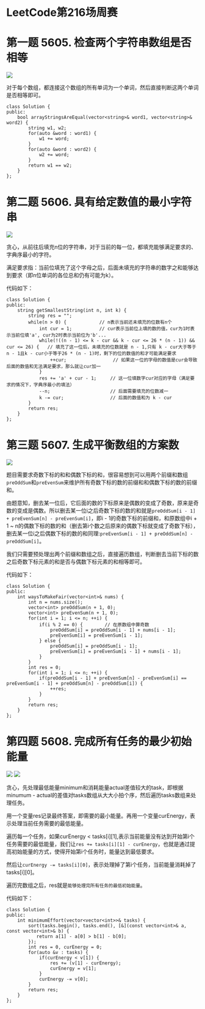 # LeetCode第216场周赛

# 第一题 5605. 检查两个字符串数组是否相等
![](https://img2020.cnblogs.com/blog/2078361/202011/2078361-20201122175036822-1718479470.png)

对于每个数组，都连接这个数组的所有单词为一个单词，然后直接判断这两个单词是否相等即可。

```
class Solution {
public:
    bool arrayStringsAreEqual(vector<string>& word1, vector<string>& word2) {
        string w1, w2;
        for(auto &word : word1) {
            w1 += word;
        }
        for(auto &word : word2) {
            w2 += word;
        }
        return w1 == w2;
    }
};
```
# 第二题 5606. 具有给定数值的最小字符串
![](https://img2020.cnblogs.com/blog/2078361/202011/2078361-20201122175212231-1372660894.png)

贪心，从前往后填充n位的字符串，对于当前的每一位，都填充能够满足要求的、字典序最小的字符。

满足要求指：当前位填充了这个字母之后，后面未填充的字符串的数字之和能够达到要求（即n位单词的各位总和仍有可能为k）。

代码如下：

```
class Solution {
public:
    string getSmallestString(int n, int k) {
        string res = "";
        while(n > 0) {            // n表示当前还未填充的位数有n个
            int cur = 1;          // cur表示当前位上填的数的值，cur为1时表示当前位填'a', cur为2时表示当前位为'b'...
            while(!((n - 1) <= k - cur && k - cur <= 26 * (n - 1)) && cur <= 26) {   // 填充了这一位后，未填充的位数就是 n - 1,只有 k - cur大于等于 n - 1且k - cur小于等于26 * (n - 1)时，剩下的位的数值的和才可能满足要求
                ++cur;                 // 如果这一位的字母的数值是cur会导致后面的数值和无法满足要求，那么就让cur加一
            }
            res += 'a' + cur - 1;     // 这一位填数字cur对应的字母（满足要求的情况下，字典序最小的填法）
            --n;                      // 后面需要填充的位数减一
            k -= cur;                 // 后面的数值和为 k - cur
        }
        return res;
    }
};
```

# 第三题 5607. 生成平衡数组的方案数
![](https://img2020.cnblogs.com/blog/2078361/202011/2078361-20201122175944937-1619472930.png)

题目需要求奇数下标的和和偶数下标的和，很容易想到可以用两个前缀和数组`preOddSum`和`preEvenSum`来维护所有奇数下标的数的前缀和和偶数下标的数的前缀和。

由题意知，删去某一位后，它后面的数的下标原来是偶数的变成了奇数，原来是奇数的变成是偶数。所以删去某一位i之后奇数下标的数的和就是`preOddSum[i - 1] + preEvenSum[n] - preEvenSum[i]`，即i - 1的奇数下标的前缀和，和原数组中i + 1 ~ n的偶数下标的数的和（删去第i个数之后原来的偶数下标就变成了奇数下标），删去某一位i之后偶数下标的数的和同理:`preEvenSum[i - 1] + preOddSum[n] - preOddSum[i]`。

我们只需要预处理出两个前缀和数组之后，直接遍历数组，判断删去当前下标的数之后奇数下标元素的和是否与偶数下标元素的和相等即可。

代码如下：

```
class Solution {
public:
    int waysToMakeFair(vector<int>& nums) {
        int n = nums.size();
        vector<int> preOddSum(n + 1, 0);
        vector<int> preEvenSum(n + 1, 0);
        for(int i = 1; i <= n; ++i) {
            if(i % 2 == 0) {        // 在原数组中算奇数 
                preOddSum[i] = preOddSum[i - 1] + nums[i - 1];
                preEvenSum[i] = preEvenSum[i - 1];
            } else {
                preOddSum[i] = preOddSum[i - 1];
                preEvenSum[i] = preEvenSum[i - 1] + nums[i - 1];
            }
        }
        int res = 0;
        for(int i = 1; i <= n; ++i) {
            if(preOddSum[i - 1] + preEvenSum[n] - preEvenSum[i] == preEvenSum[i - 1] + preOddSum[n] - preOddSum[i]) {
                ++res;
            }
        }
        return res;
    }
};
```

# 第四题 5608. 完成所有任务的最少初始能量
![](https://img2020.cnblogs.com/blog/2078361/202011/2078361-20201122180705144-1306594921.png)
![](https://img2020.cnblogs.com/blog/2078361/202011/2078361-20201122180719239-692106695.png)

贪心，先处理最低能量minimum和消耗能量actual差值较大的task，即根据minumum - actual的差值对tasks数组从大大小拍个序，然后遍历tasks数组来处理任务。

用一个变量res记录最终答案，即需要的最小能量。再用一个变量curEnergy，表示处理当前任务需要的最低能量。

遍历每一个任务，如果curEnergy < tasks[i][1],表示当前能量没有达到开始第i个任务需要的最低能量，我们让`res += tasks[i][1] - curEnergy`，也就是通过提高初始能量的方式，使得开始第i个任务时，能量达到最低要求。

然后让`curEnergy -= tasks[i][0]`，表示处理掉了第i个任务，当前能量消耗掉了tasks[i][0]。

遍历完数组之后，res就是`能够处理完所有任务的最低初始能量`。

代码如下：

```
class Solution {
public:
    int minimumEffort(vector<vector<int>>& tasks) {   
        sort(tasks.begin(), tasks.end(), [&](const vector<int>& a, const vector<int>& b) {
           return a[1] - a[0] > b[1] - b[0]; 
        });
        int res = 0, curEnergy = 0;
        for(auto &v : tasks) {
            if(curEnergy < v[1]) {
                res += (v[1] - curEnergy);
                curEnergy = v[1];
            }
            curEnergy -= v[0];
        }     
        return res;
    }
};
```